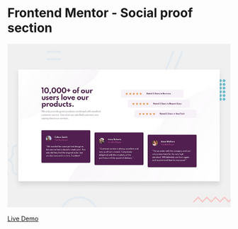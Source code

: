 # Frontend Mentor - Social proof section

![Design preview for the Social proof section coding challenge](./design/desktop-preview.jpg)

[Live Demo](https://social-proof-section-woad-five.vercel.app/)
